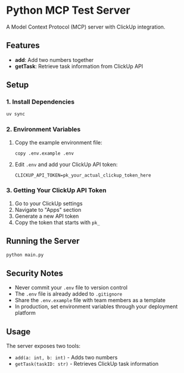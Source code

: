# Python MCP Test Server

A Model Context Protocol (MCP) server with ClickUp integration.

## Features

- **add**: Add two numbers together
- **getTask**: Retrieve task information from ClickUp API

## Setup

### 1. Install Dependencies

```bash
uv sync
```

### 2. Environment Variables

1. Copy the example environment file:
   ```bash
   copy .env.example .env
   ```

2. Edit `.env` and add your ClickUp API token:
   ```
   CLICKUP_API_TOKEN=pk_your_actual_clickup_token_here
   ```

### 3. Getting Your ClickUp API Token

1. Go to your ClickUp settings
2. Navigate to "Apps" section
3. Generate a new API token
4. Copy the token that starts with `pk_`

## Running the Server

```bash
python main.py
```

## Security Notes

- Never commit your `.env` file to version control
- The `.env` file is already added to `.gitignore`
- Share the `.env.example` file with team members as a template
- In production, set environment variables through your deployment platform

## Usage

The server exposes two tools:
- `add(a: int, b: int)` - Adds two numbers
- `getTask(taskID: str)` - Retrieves ClickUp task information